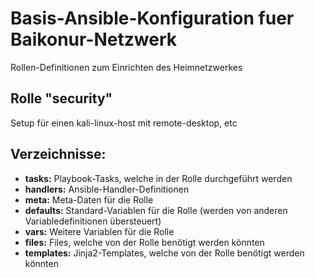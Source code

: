 # Basis-Ansible-Konfiguration fuer Baikonur-Netzwerk
Rollen-Definitionen zum Einrichten des Heimnetzwerkes

## Rolle "security"
Setup für einen kali-linux-host mit remote-desktop, etc

## Verzeichnisse:
* **tasks:** Playbook-Tasks, welche in der Rolle durchgeführt werden
* **handlers:** Ansible-Handler-Definitionen
* **meta:** Meta-Daten für die Rolle
* **defaults:** Standard-Variablen für die Rolle (werden von anderen Variabledefinitionen übersteuert)
* **vars:** Weitere Variablen für die Rolle
* **files:** Files, welche von der Rolle benötigt werden könnten
* **templates:** Jinja2-Templates, welche von der Rolle benötigt werden könnten
